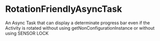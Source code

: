 RotationFriendlyAsyncTask
=========================

An Async Task that can display a determinate progress bar even if the Activity is rotated without using getNonConfigurationInstance or without using SENSOR LOCK
